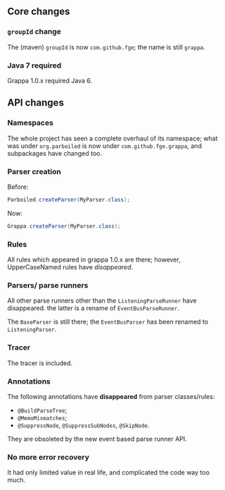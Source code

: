## Core changes

### `groupId` change

The (maven) `groupId` is now `com.github.fge`; the name is still `grappa`.

### Java 7 required

Grappa 1.0.x required Java 6.

## API changes

### Namespaces

The whole project has seen a complete overhaul of its namespace; what was under
`org.parboiled` is now under `com.github.fge.grappa`, and subpackages have
changed too.

### Parser creation

Before:

```java
Parboiled.createParser(MyParser.class);
```

Now:

```java
Grappa.createParser(MyParser.class);
```

### Rules

All rules which appeared in grappa 1.0.x are there; however, UpperCaseNamed
rules have _disappeared_.

### Parsers/ parse runners

All other parse runners other than the `ListeningParseRunner` have disappeared.
the latter is a rename of `EventBusParseRunner`.

The `BaseParser` is still there; the `EventBusParser` has been renamed to
`ListeningParser`.

### Tracer

The tracer is included.

### Annotations

The following annotations have **disappeared** from parser classes/rules:

* `@BuildParseTree`;
* `@MemoMismatches`;
* `@SuppressNode`, `@SuppressSubNodes`, `@SkipNode`.

They are obsoleted by the new event based parse runner API.

### No more error recovery

It had only limited value in real life, and complicated the code way too much.

